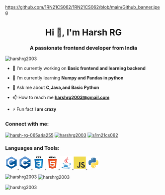 https://github.com/1RN21CS062/1RN21CS062/blob/main/Github_banner.jpeg
<h1 align="center">Hi 👋, I'm Harsh RG</h1>
<h3 align="center">A passionate frontend developer from India</h3>

<p align="left"> <img src="https://komarev.com/ghpvc/?username=harshrg2003&label=Profile%20views&color=0e75b6&style=flat" alt="harshrg2003" /> </p>

- 🔭 I’m currently working on **Basic frontend and learning backend**

- 🌱 I’m currently learning **Numpy and Pandas in python**

- 💬 Ask me about **C,Java,and Basic Python**

- 📫 How to reach me **harshrg2003@gmail.com**

- ⚡ Fun fact **I am crazy**

<h3 align="left">Connect with me:</h3>
<p align="left">
<a href="https://linkedin.com/in/harsh-rg-065a4a255" target="blank"><img align="center" src="https://raw.githubusercontent.com/rahuldkjain/github-profile-readme-generator/master/src/images/icons/Social/linked-in-alt.svg" alt="harsh-rg-065a4a255" height="30" width="40" /></a>
<a href="https://instagram.com/harshrg2003" target="blank"><img align="center" src="https://raw.githubusercontent.com/rahuldkjain/github-profile-readme-generator/master/src/images/icons/Social/instagram.svg" alt="harshrg2003" height="30" width="40" /></a>
<a href="https://www.codechef.com/users/s1rn21cs062" target="blank"><img align="center" src="https://cdn.jsdelivr.net/npm/simple-icons@3.1.0/icons/codechef.svg" alt="s1rn21cs062" height="30" width="40" /></a>
</p>

<h3 align="left">Languages and Tools:</h3>
<p align="left"> <a href="https://www.cprogramming.com/" target="_blank" rel="noreferrer"> <img src="https://raw.githubusercontent.com/devicons/devicon/master/icons/c/c-original.svg" alt="c" width="40" height="40"/> </a> <a href="https://www.w3schools.com/cpp/" target="_blank" rel="noreferrer"> <img src="https://raw.githubusercontent.com/devicons/devicon/master/icons/cplusplus/cplusplus-original.svg" alt="cplusplus" width="40" height="40"/> </a> <a href="https://www.w3schools.com/css/" target="_blank" rel="noreferrer"> <img src="https://raw.githubusercontent.com/devicons/devicon/master/icons/css3/css3-original-wordmark.svg" alt="css3" width="40" height="40"/> </a> <a href="https://www.w3.org/html/" target="_blank" rel="noreferrer"> <img src="https://raw.githubusercontent.com/devicons/devicon/master/icons/html5/html5-original-wordmark.svg" alt="html5" width="40" height="40"/> </a> <a href="https://www.java.com" target="_blank" rel="noreferrer"> <img src="https://raw.githubusercontent.com/devicons/devicon/master/icons/java/java-original.svg" alt="java" width="40" height="40"/> </a> <a href="https://developer.mozilla.org/en-US/docs/Web/JavaScript" target="_blank" rel="noreferrer"> <img src="https://raw.githubusercontent.com/devicons/devicon/master/icons/javascript/javascript-original.svg" alt="javascript" width="40" height="40"/> </a> <a href="https://www.python.org" target="_blank" rel="noreferrer"> <img src="https://raw.githubusercontent.com/devicons/devicon/master/icons/python/python-original.svg" alt="python" width="40" height="40"/> </a> </p>

<p><img align="left" src="https://github-readme-stats.vercel.app/api/top-langs?username=harshrg2003&show_icons=true&locale=en&layout=compact" alt="harshrg2003" /></p>

<p>&nbsp;<img align="center" src="https://github-readme-stats.vercel.app/api?username=harshrg2003&show_icons=true&locale=en" alt="harshrg2003" /></p>

<p><img align="center" src="https://github-readme-streak-stats.herokuapp.com/?user=harshrg2003&" alt="harshrg2003" /></p>

